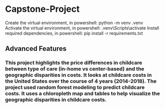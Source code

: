 # Capstone-Project
Create the virtual environment, in powershell: 
python -m venv .venv
Activate the virtual environment, in powershell: 
.venv\Scripts\activate
Install required dependencies, in powershell: 
pip install -r requirements.txt

## Advanced Features
### This project highlights the price differences in childcare between type of care (in-home vs center-based) and the geographic disparities in costs. It looks at childcare costs in the United States over the course of 4 years (2014-2018). The project used random forest modeling to predict childcare costs. It uses a chloropleth map and tables to help visualize the geographic disparities in childcare costs. 